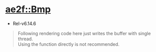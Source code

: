 # [ae2f::Bmp](https://github.com/ae2f/Bmp)
- Rel-v6.14.6

> Following rendering code here just writes the buffer with single thread.  
> Using the function directly is not recommended.